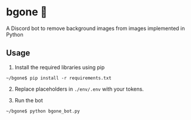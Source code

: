 # bgone 🤖
A Discord bot to remove background images from images implemented in Python

## Usage
1. Install the required libraries using pip
```
~/bgone$ pip install -r requirements.txt
```

2. Replace placeholders in ```./env/.env``` with your tokens.

3. Run the bot
```
~/bgone$ python bgone_bot.py
```
